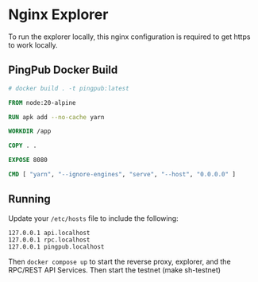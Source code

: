 # Nginx Explorer

To run the explorer locally, this nginx configuration is required to get https to work locally.

## PingPub Docker Build

```dockerfile
# docker build . -t pingpub:latest

FROM node:20-alpine

RUN apk add --no-cache yarn

WORKDIR /app

COPY . .

EXPOSE 8080

CMD [ "yarn", "--ignore-engines", "serve", "--host", "0.0.0.0" ]
```

## Running

Update your `/etc/hosts` file to include the following:

```
127.0.0.1 api.localhost
127.0.0.1 rpc.localhost
127.0.0.1 pingpub.localhost
```

Then `docker compose up` to start the reverse proxy, explorer, and the RPC/REST API Services. Then start the testnet (make sh-testnet)

